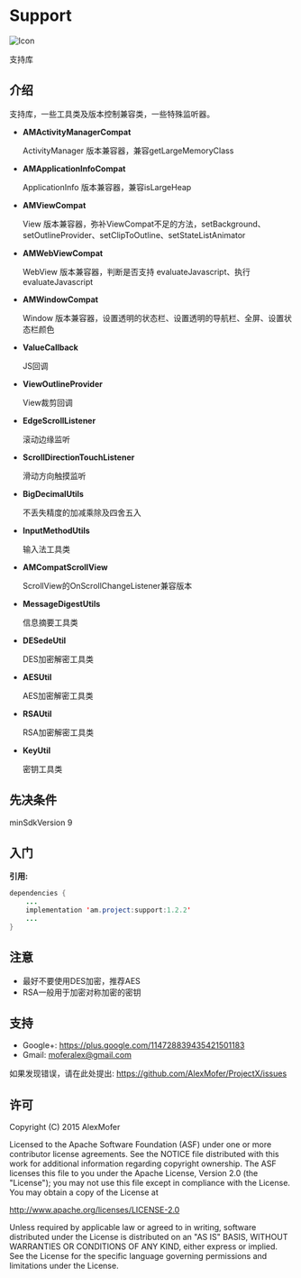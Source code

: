 Support
=======

<img src="icon.png" alt="Icon"/>

支持库

介绍
---

支持库，一些工具类及版本控制兼容类，一些特殊监听器。
- **AMActivityManagerCompat**

    ActivityManager 版本兼容器，兼容getLargeMemoryClass
- **AMApplicationInfoCompat**

    ApplicationInfo 版本兼容器，兼容isLargeHeap
- **AMViewCompat**

    View 版本兼容器，弥补ViewCompat不足的方法，setBackground、setOutlineProvider、setClipToOutline、setStateListAnimator
- **AMWebViewCompat**

    WebView 版本兼容器，判断是否支持 evaluateJavascript、执行evaluateJavascript
- **AMWindowCompat**

    Window 版本兼容器，设置透明的状态栏、设置透明的导航栏、全屏、设置状态栏颜色
- **ValueCallback**

    JS回调
- **ViewOutlineProvider**

    View裁剪回调
- **EdgeScrollListener**

    滚动边缘监听
- **ScrollDirectionTouchListener**

    滑动方向触摸监听
- **BigDecimalUtils**

    不丢失精度的加减乘除及四舍五入
- **InputMethodUtils**

    输入法工具类
- **AMCompatScrollView**

    ScrollView的OnScrollChangeListener兼容版本
- **MessageDigestUtils**

    信息摘要工具类
- **DESedeUtil**

    DES加密解密工具类
- **AESUtil**

    AES加密解密工具类
- **RSAUtil**

    RSA加密解密工具类
- **KeyUtil**

    密钥工具类

先决条件
----

minSdkVersion 9

入门
---

**引用:**

```java
dependencies {
    ...
    implementation 'am.project:support:1.2.2'
    ...
}
```

注意
---

- 最好不要使用DES加密，推荐AES
- RSA一般用于加密对称加密的密钥

支持
---

- Google+: https://plus.google.com/114728839435421501183
- Gmail: moferalex@gmail.com

如果发现错误，请在此处提出:
https://github.com/AlexMofer/ProjectX/issues

许可
---

Copyright (C) 2015 AlexMofer

Licensed to the Apache Software Foundation (ASF) under one or more contributor
license agreements.  See the NOTICE file distributed with this work for
additional information regarding copyright ownership.  The ASF licenses this
file to you under the Apache License, Version 2.0 (the "License"); you may not
use this file except in compliance with the License.  You may obtain a copy of
the License at

http://www.apache.org/licenses/LICENSE-2.0

Unless required by applicable law or agreed to in writing, software
distributed under the License is distributed on an "AS IS" BASIS, WITHOUT
WARRANTIES OR CONDITIONS OF ANY KIND, either express or implied.  See the
License for the specific language governing permissions and limitations under
the License.